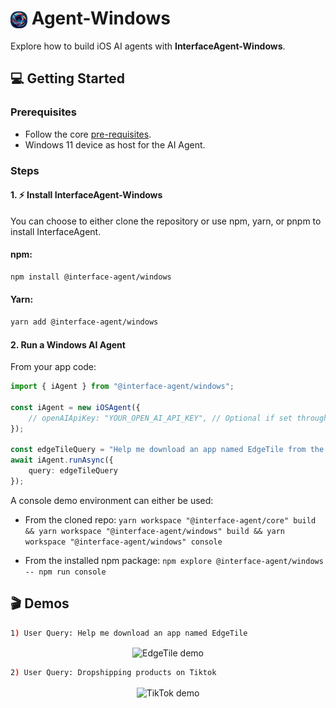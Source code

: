 # <img align="center" src="../../img/logo.png" width="27"> Agent-Windows


Explore how to build iOS AI agents with **InterfaceAgent-Windows**.

## 💻 Getting Started

### Prerequisites

- Follow the core [pre-requisites](../core/README.md).
- Windows 11 device as host for the AI Agent.

### Steps

#### 1. ⚡️ Install InterfaceAgent-Windows

You can choose to either clone the repository or use npm, yarn, or pnpm to install InterfaceAgent.

#### npm:
```bash
npm install @interface-agent/windows
```

#### Yarn:
```bash
yarn add @interface-agent/windows
```

#### 2. Run a Windows AI Agent

From your app code:

```typescript
import { iAgent } from "@interface-agent/windows";

const iAgent = new iOSAgent({
    // openAIApiKey: "YOUR_OPEN_AI_API_KEY", // Optional if set through process.env.OPEN_AI_API_KEY
});

const edgeTileQuery = "Help me download an app named EdgeTile from the Windows Store.";
await iAgent.runAsync({
    query: edgeTileQuery
});
```

A console demo environment can either be used:

- From the cloned repo: `yarn workspace "@interface-agent/core" build && yarn workspace "@interface-agent/windows" build && yarn workspace "@interface-agent/windows" console`

- From the installed npm package: `npm explore @interface-agent/windows -- npm run console`

## 🎬 Demos

```bash
1) User Query: Help me download an app named EdgeTile
```
<p align="center">
  <img align="center" width="1280" src="https://github.com/francedot/OS-Agent/assets/11706033/676218ad-c6db-4ada-8db2-72153131ac83" alt="EdgeTile demo">
</p>

```bash
2) User Query: Dropshipping products on Tiktok
```
<p align="center">
  <img align="center" width="1280" src="https://github.com/francedot/OS-Agent/assets/11706033/c57db0e4-cc5c-42db-9f1b-fb9bd0a1fb4c" alt="TikTok demo">
</p>
